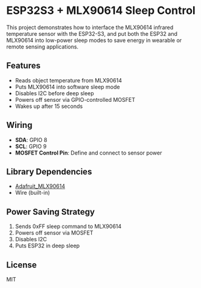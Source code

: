 # ESP32S3 + MLX90614 Sleep Control

This project demonstrates how to interface the MLX90614 infrared temperature sensor with the ESP32-S3, and put both the ESP32 and MLX90614 into low-power sleep modes to save energy in wearable or remote sensing applications.

## Features
- Reads object temperature from MLX90614
- Puts MLX90614 into software sleep mode
- Disables I2C before deep sleep
- Powers off sensor via GPIO-controlled MOSFET
- Wakes up after 15 seconds

## Wiring
- **SDA**: GPIO 8
- **SCL**: GPIO 9
- **MOSFET Control Pin**: Define and connect to sensor power

## Library Dependencies
- [Adafruit_MLX90614](https://github.com/adafruit/Adafruit-MLX90614-Library)
- Wire (built-in)

## Power Saving Strategy
1. Sends 0xFF sleep command to MLX90614
2. Powers off sensor via MOSFET
3. Disables I2C
4. Puts ESP32 in deep sleep

## License
MIT
